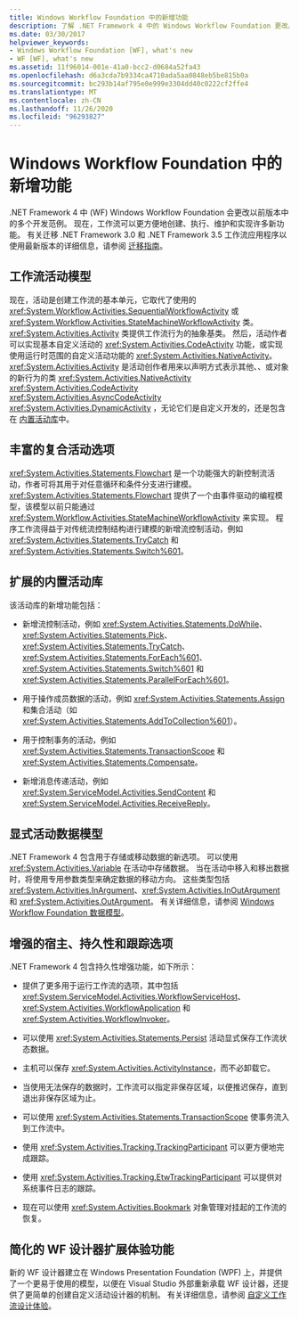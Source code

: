 ```yaml
---
title: Windows Workflow Foundation 中的新增功能
description: 了解 .NET Framework 4 中的 Windows Workflow Foundation 更改。 工作流更易于创建、执行和维护。
ms.date: 03/30/2017
helpviewer_keywords:
- Windows Workflow Foundation [WF], what's new
- WF [WF], what's new
ms.assetid: 11f96014-001e-41a0-bcc2-d0684a52fa43
ms.openlocfilehash: d6a3cda7b9334ca4710ada5aa0848eb5be815b0a
ms.sourcegitcommit: bc293b14af795e0e999e3304dd40c0222cf2ffe4
ms.translationtype: MT
ms.contentlocale: zh-CN
ms.lasthandoff: 11/26/2020
ms.locfileid: "96293827"
---
```

# <a name="whats-new-in-windows-workflow-foundation"></a>Windows Workflow Foundation 中的新增功能

.NET Framework 4 中 (WF) Windows Workflow Foundation 会更改以前版本中的多个开发范例。 现在，工作流可以更方便地创建、执行、维护和实现许多新功能。 有关迁移 .NET Framework 3.0 和 .NET Framework 3.5 工作流应用程序以使用最新版本的详细信息，请参阅 [迁移指南](migration-guidance.md)。

## <a name="workflow-activity-model"></a>工作流活动模型

 现在，活动是创建工作流的基本单元，它取代了使用的 <xref:System.Workflow.Activities.SequentialWorkflowActivity> 或 <xref:System.Workflow.Activities.StateMachineWorkflowActivity> 类。 <xref:System.Activities.Activity> 类提供工作流行为的抽象基类。 然后，活动作者可以实现基本自定义活动的 <xref:System.Activities.CodeActivity> 功能，或实现使用运行时范围的自定义活动功能的 <xref:System.Activities.NativeActivity>。 <xref:System.Activities.Activity> 是活动创作者用来以声明方式表示其他、、或对象的新行为的类 <xref:System.Activities.NativeActivity> <xref:System.Activities.CodeActivity> <xref:System.Activities.AsyncCodeActivity> <xref:System.Activities.DynamicActivity> ，无论它们是自定义开发的，还是包含在 [内置活动库](net-framework-4-5-built-in-activity-library.md)中。

## <a name="rich-composite-activity-options"></a>丰富的复合活动选项

 <xref:System.Activities.Statements.Flowchart> 是一个功能强大的新控制流活动，作者可将其用于对任意循环和条件分支进行建模。 <xref:System.Activities.Statements.Flowchart> 提供了一个由事件驱动的编程模型，该模型以前只能通过 <xref:System.Workflow.Activities.StateMachineWorkflowActivity> 来实现。 程序工作流得益于对传统流控制结构进行建模的新增流控制活动，例如 <xref:System.Activities.Statements.TryCatch> 和 <xref:System.Activities.Statements.Switch%601>。

## <a name="expanded-built-in-activity-library"></a>扩展的内置活动库

 该活动库的新增功能包括：

- 新增流控制活动，例如 <xref:System.Activities.Statements.DoWhile>、<xref:System.Activities.Statements.Pick>、<xref:System.Activities.Statements.TryCatch>、<xref:System.Activities.Statements.ForEach%601>、<xref:System.Activities.Statements.Switch%601> 和 <xref:System.Activities.Statements.ParallelForEach%601>。

- 用于操作成员数据的活动，例如 <xref:System.Activities.Statements.Assign> 和集合活动（如 <xref:System.Activities.Statements.AddToCollection%601>）。

- 用于控制事务的活动，例如 <xref:System.Activities.Statements.TransactionScope> 和 <xref:System.Activities.Statements.Compensate>。

- 新增消息传递活动，例如 <xref:System.ServiceModel.Activities.SendContent> 和 <xref:System.ServiceModel.Activities.ReceiveReply>。

## <a name="explicit-activity-data-model"></a>显式活动数据模型

 .NET Framework 4 包含用于存储或移动数据的新选项。 可以使用 <xref:System.Activities.Variable> 在活动中存储数据。 当在活动中移入和移出数据时，将使用专用参数类型来确定数据的移动方向。 这些类型包括 <xref:System.Activities.InArgument>、<xref:System.Activities.InOutArgument> 和 <xref:System.Activities.OutArgument>。 有关详细信息，请参阅 [Windows Workflow Foundation 数据模型](data-model.md)。

## <a name="enhanced-hosting-persistence-and-tracking-options"></a>增强的宿主、持久性和跟踪选项

 .NET Framework 4 包含持久性增强功能，如下所示：

- 提供了更多用于运行工作流的选项，其中包括 <xref:System.ServiceModel.Activities.WorkflowServiceHost>、<xref:System.Activities.WorkflowApplication> 和 <xref:System.Activities.WorkflowInvoker>。

- 可以使用 <xref:System.Activities.Statements.Persist> 活动显式保存工作流状态数据。

- 主机可以保存 <xref:System.Activities.ActivityInstance>，而不必卸载它。

- 当使用无法保存的数据时，工作流可以指定非保存区域，以便推迟保存，直到退出非保存区域为止。

- 可以使用 <xref:System.Activities.Statements.TransactionScope> 使事务流入到工作流中。

- 使用 <xref:System.Activities.Tracking.TrackingParticipant> 可以更方便地完成跟踪。

- 使用 <xref:System.Activities.Tracking.EtwTrackingParticipant> 可以提供对系统事件日志的跟踪。

- 现在可以使用 <xref:System.Activities.Bookmark> 对象管理对挂起的工作流的恢复。

## <a name="easier-ability-to-extend-wf-designer-experience"></a>简化的 WF 设计器扩展体验功能

 新的 WF 设计器建立在 Windows Presentation Foundation (WPF) 上，并提供了一个更易于使用的模型，以便在 Visual Studio 外部重新承载 WF 设计器，还提供了更简单的创建自定义活动设计器的机制。 有关详细信息，请参阅 [自定义工作流设计体验](customizing-the-workflow-design-experience.md)。
